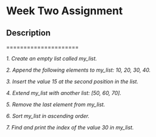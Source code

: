 # Week Two Assignment
## Description
=====================

*1. Create an empty list called my_list.*

*2. Append the following elements to my_list: 10, 20, 30, 40.*

*3. Insert the value 15 at the second position in the list.*

*4. Extend my_list with another list: [50, 60, 70].*

*5. Remove the last element from my_list.*

*6. Sort my_list in ascending order.*

*7. Find and print the index of the value 30 in my_list.*
